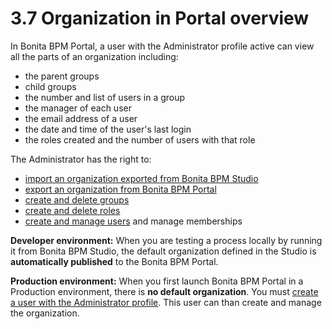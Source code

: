 # 3.7 Organization in Portal overview

In Bonita BPM Portal, a user with the Administrator profile active can view all the parts of an organization including:

* the parent groups
* child groups
* the number and list of users in a group
* the manager of each user
* the email address of a user
* the date and time of the user's last login
* the roles created and the number of users with that role

The Administrator has the right to:

* [import an organization exported from Bonita BPM Studio](/importexport-an-organization.md)
* [export an organization from Bonita BPM Portal](/importexport-an-organization.md)
* [create and delete groups](/group.md)
* [create and delete roles](/role.md)
* [create and manage users](/manage-a-user.md) and manage memberships

**Developer environment:** When you are testing a process locally by running it from Bonita BPM Studio, the default organization defined in the Studio is **automatically published** to the Bonita BPM Portal.

**Production environment:** When you first launch Bonita BPM Portal in a Production environment, there is **no default organization**. 
You must [create a user with the Administrator profile](/first-steps-after-setup.md#create_admin). This user can than create and manage the organization.